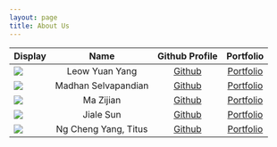 ```yaml
---
layout: page
title: About Us 
---
```


Display | Name | Github Profile | Portfolio
--------|:----:|:--------------:|:---------:
![](https://via.placeholder.com/100.png?text=Photo) | Leow Yuan Yang | [Github](https://github.com/leowyy99) | [Portfolio](https://ay2122s1-cs2113t-t09-2.github.io/tp/team/leowyy99.html)  
![](https://via.placeholder.com/100.png?text=Photo) | Madhan Selvapandian | [Github](https://github.com/madhanse) | [Portfolio](https://ay2122s1-cs2113t-t09-2.github.io/tp/team/madhanse.html)  
![](https://via.placeholder.com/100.png?text=Photo) | Ma Zijian | [Github](https://github.com/MAZJ124) | [Portfolio](https://ay2122s1-cs2113t-t09-2.github.io/tp/team/mazj124.html)  
![](https://via.placeholder.com/100.png?text=Photo) | Jiale Sun | [Github](https://github.com/Jiale-Sun) | [Portfolio](https://ay2122s1-cs2113t-t09-2.github.io/tp/team/Jiale-Sun.html)  
![](https://via.placeholder.com/100.png?text=Photo) | Ng Cheng Yang, Titus | [Github](https://github.com/titustortoiseturtle1999) | [Portfolio](https://ay2122s1-cs2113t-t09-2.github.io/tp/team/titustortoiseturtle1999.html)  